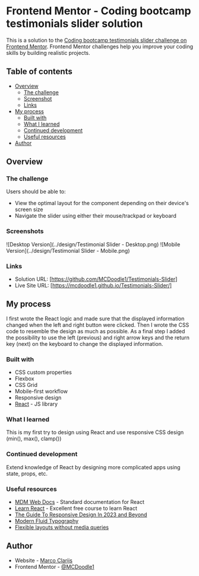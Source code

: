 # Frontend Mentor - Coding bootcamp testimonials slider solution

This is a solution to the [Coding bootcamp testimonials slider challenge on Frontend Mentor](https://www.frontendmentor.io/challenges/coding-bootcamp-testimonials-slider-4FNyLA8JL). Frontend Mentor challenges help you improve your coding skills by building realistic projects. 

## Table of contents

- [Overview](#overview)
  - [The challenge](#the-challenge)
  - [Screenshot](#screenshot)
  - [Links](#links)
- [My process](#my-process)
  - [Built with](#built-with)
  - [What I learned](#what-i-learned)
  - [Continued development](#continued-development)
  - [Useful resources](#useful-resources)
- [Author](#author)


## Overview

### The challenge

Users should be able to:

- View the optimal layout for the component depending on their device's screen size
- Navigate the slider using either their mouse/trackpad or keyboard

### Screenshots

![Desktop Version](../design/Testimonial Slider - Desktop.png)
![Mobile Version](../design/Testimonial Slider - Mobile.png)

### Links

- Solution URL: [https://github.com/MCDoodle1/Testimonials-Slider]
- Live Site URL: [https://mcdoodle1.github.io/Testimonials-Slider/]

## My process

I first wrote the React logic and made sure that the displayed information changed when the left and right button were clicked. Then I wrote the CSS code to resemble the design as much as possible. As a final step I added the possibility to use the left (previous) and right arrow keys and the return key (next) on the keyboard to change the displayed information.

### Built with

- CSS custom properties
- Flexbox
- CSS Grid
- Mobile-first workflow
- Responsive design
- [React](https://reactjs.org/) - JS library


### What I learned

This is my first try to design using React and use responsive CSS design (min(), max(), clamp()) 


### Continued development

Extend knowledge of React by designing more complicated apps using state, props, etc.


### Useful resources

- [MDM Web Docs](https://developer.mozilla.org/en-US/docs/Learn/Tools_and_testing/Client-side_JavaScript_frameworks/React_getting_started) - Standard documentation for React
- [Learn React](https://scrimba.com/learn/learnreact) - Excellent free course to learn React
- [The Guide To Responsive Design In 2023 and Beyond](https://ishadeed.com/article/responsive-design/)
- [Modern Fluid Typography](https://www.smashingmagazine.com/2022/01/modern-fluid-typography-css-clamp/)
- [Flexible layouts without media queries](https://blog.logrocket.com/flexible-layouts-without-media-queries/)


## Author

- Website - [Marco Clarijs](https://github.com/MCDoodle1)
- Frontend Mentor - [@MCDoodle1](https://www.frontendmentor.io/profile/MCDoodle1)
